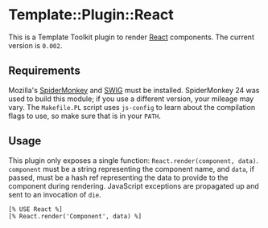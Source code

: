 Template::Plugin::React
=======================

This is a Template Toolkit plugin to render [React](http://facebook.github.io/react/)
components. The current version is `0.002`.

Requirements
------------
Mozilla's [SpiderMonkey](http://www.mozilla.org/js/spidermonkey/) and
[SWIG](http://www.swig.org) must be installed. SpiderMonkey 24 was used
to build this module; if you use a different version, your mileage may
vary. The `Makefile.PL` script uses `js-config` to learn about the
compilation flags to use, so make sure that is in your `PATH`.

Usage
-----
This plugin only exposes a single function: `React.render(component, data)`.
`component` must be a string representing the component name, and `data`,
if passed, must be a hash ref representing the data to provide to the
component during rendering. JavaScript exceptions are propagated up and
sent to an invocation of `die`.

```
[% USE React %]
[% React.render('Component', data) %]
```
